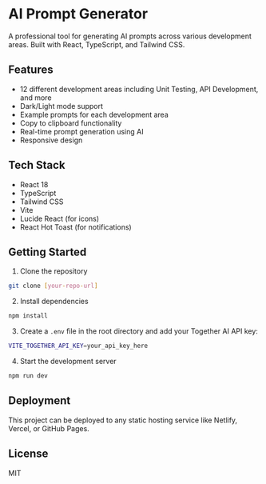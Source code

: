 # AI Prompt Generator

A professional tool for generating AI prompts across various development areas. Built with React, TypeScript, and Tailwind CSS.

## Features

- 12 different development areas including Unit Testing, API Development, and more
- Dark/Light mode support
- Example prompts for each development area
- Copy to clipboard functionality
- Real-time prompt generation using AI
- Responsive design

## Tech Stack

- React 18
- TypeScript
- Tailwind CSS
- Vite
- Lucide React (for icons)
- React Hot Toast (for notifications)

## Getting Started

1. Clone the repository
```bash
git clone [your-repo-url]
```

2. Install dependencies
```bash
npm install
```

3. Create a `.env` file in the root directory and add your Together AI API key:
```bash
VITE_TOGETHER_API_KEY=your_api_key_here
```

4. Start the development server
```bash
npm run dev
```

## Deployment

This project can be deployed to any static hosting service like Netlify, Vercel, or GitHub Pages.

## License

MIT